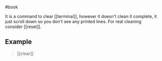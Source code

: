 #book 

It is a command to clear [[terminal]], however it doesn't clean it complete, it just scroll down so you don't see any printed lines. For real cleaning consider [[reset]].

## Example 

> [[clear]]